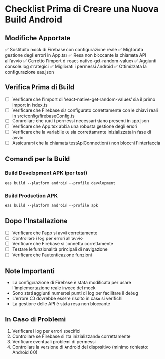 # Checklist Prima di Creare una Nuova Build Android

## Modifiche Apportate
✅ Sostituito mock di Firebase con configurazione reale
✅ Migliorata gestione degli errori in App.tsx
✅ Resa non bloccante la chiamata API all'avvio
✅ Corretto l'import di react-native-get-random-values
✅ Aggiunti console.log strategici
✅ Migliorati i permessi Android
✅ Ottimizzata la configurazione eas.json

## Verifica Prima di Build
- [ ] Verificare che l'import di 'react-native-get-random-values' sia il primo import in index.ts
- [ ] Verificare che Firebase sia configurato correttamente con le chiavi reali in src/config/firebaseConfig.ts
- [ ] Controllare che tutti i permessi necessari siano presenti in app.json
- [ ] Verificare che App.tsx abbia una robusta gestione degli errori  
- [ ] Verificare che la variabile `C0` sia correttamente inizializzata in fase di avvio
- [ ] Assicurarsi che la chiamata testApiConnection() non blocchi l'interfaccia

## Comandi per la Build

### Build Development APK (per test)
```
eas build --platform android --profile development
```

### Build Production APK 
```
eas build --platform android --profile apk
```

## Dopo l'Installazione
- [ ] Verificare che l'app si avvii correttamente
- [ ] Controllare i log per errori all'avvio
- [ ] Verificare che Firebase si connetta correttamente
- [ ] Testare le funzionalità principali di navigazione
- [ ] Verificare che l'autenticazione funzioni

## Note Importanti
- La configurazione di Firebase è stata modificata per usare l'implementazione reale invece del mock
- Sono stati aggiunti numerosi punti di log per facilitare il debug
- L'errore C0 dovrebbe essere risolto in caso si verifichi
- La gestione delle API è stata resa non bloccante

## In Caso di Problemi
1. Verificare i log per errori specifici
2. Controllare se Firebase si sta inizializzando correttamente
3. Verificare eventuali problemi di permessi
4. Controllare la versione di Android del dispositivo (minimo richiesto: Android 6.0) 
